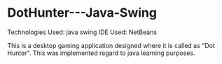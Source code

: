 # DotHunter---Java-Swing

Technologies Used: java swing
IDE Used: NetBeans

This is a desktop gaming application designed where it is called as "Dot Hunter". This was implemented regard to java learning purposes.

